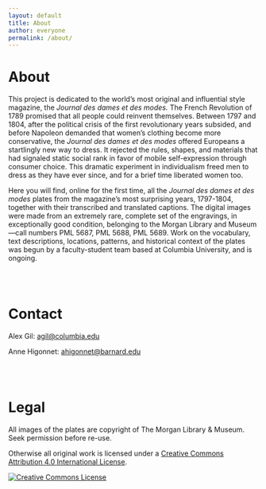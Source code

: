 ```yaml
---
layout: default
title: About
author: everyone
permalink: /about/
---
```

# About

This project is dedicated to the world’s most original and influential style magazine, the _Journal des dames et des modes._ The French Revolution of 1789 promised that all people could reinvent themselves. Between 1797 and 1804, after the political crisis of the first revolutionary years subsided, and before Napoleon demanded that women’s clothing become more conservative, the _Journal des dames et des modes_ offered Europeans a startlingly new way to dress. It rejected the rules, shapes, and materials that had signaled static social rank in favor of mobile self-expression through consumer choice. This dramatic experiment in individualism freed men to dress as they have ever since, and for a brief time liberated women too.

Here you will find, online for the first time, all the _Journal des dames et des modes_ plates from the magazine’s most surprising years, 1797-1804, together with their transcribed and translated captions. The digital images were made from an extremely rare, complete set of the engravings, in exceptionally good condition, belonging to the Morgan Library and Museum—call numbers PML 5687, PML 5688, PML 5689. Work on the vocabulary, text descriptions, locations, patterns, and historical context of the plates was begun by a faculty-student team based at Columbia University, and is ongoing.

<br><br>

# Contact

Alex Gil: <a href="mailto:agil@columbia.edu">agil@columbia.edu</a>

Anne Higonnet: <a href="mailto:ahigonnet@barnard.edu">ahigonnet@barnard.edu</a>

<br><br>

# Legal

All images of the plates are copyright of The Morgan Library & Museum. Seek permission before re-use.

Otherwise all original work is licensed under a <a rel="license" href="http://creativecommons.org/licenses/by/4.0/">Creative Commons Attribution 4.0 International License</a>.

<a rel="license" href="http://creativecommons.org/licenses/by/4.0/"><img alt="Creative Commons License" style="border-width:0" src="https://i.creativecommons.org/l/by/4.0/88x31.png" /></a>
